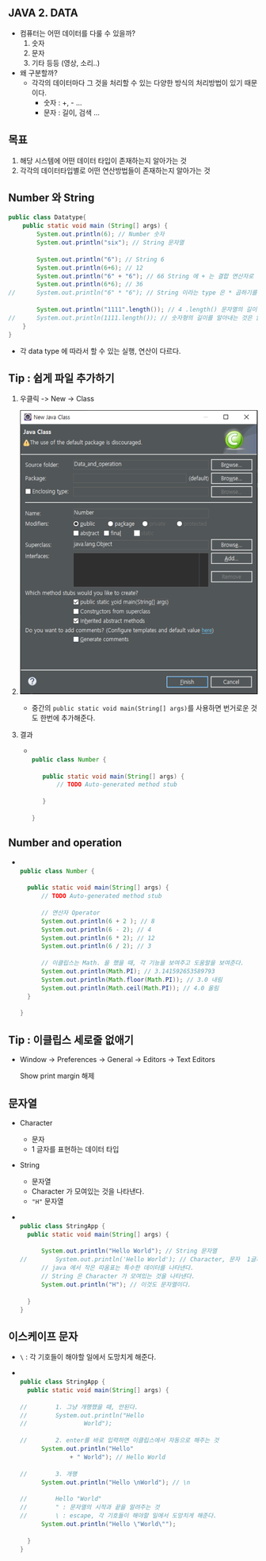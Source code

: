 ## JAVA 2. DATA

- 컴퓨터는 어떤 데이터를 다룰 수 있을까?
  1. 숫자
  2. 문자
  3. 기타 등등 (영상, 소리..)
- 왜 구분할까?
  - 각각의 데이터마다 그 것을 처리할 수 있는 다양한 방식의 처리방법이 있기 때문이다.
    - 숫자 :  +, - ...
    - 문자 : 길이, 검색 ...



## 목표

1. 해당 시스템에 어떤 데이터 타입이 존재하는지 알아가는 것
2. 각각의 데이터타입별로 어떤 연산방법들이 존재하는지 알아가는 것



## Number 와 String

```java
public class Datatype{
	public static void main (String[] args) {
		System.out.println(6); // Number 숫자
		System.out.println("six"); // String 문자열
		
		System.out.println("6"); // String 6
		System.out.println(6+6); // 12
		System.out.println("6" + "6"); // 66 String 에 + 는 결합 연산자로 합쳐진다.
		System.out.println(6*6); // 36
//		System.out.println("6" * "6"); // String 이라는 type 은 * 곱하기를 하지 못한다.
		
		System.out.println("1111".length()); // 4 .length() 문자열의 길이를 알려주는 것
//		System.out.println(1111.length()); // 숫자형의 길이를 알아내는 것은 없다. 
	}
}
```

- 각 data type 에 따라서 할 수 있는 실행, 연산이 다르다.



## Tip : 쉽게 파일 추가하기

1. 우클릭 -> New -> Class

2. ![image-20210705223318752]([JAVA_2]DATA.assets/image-20210705223318752.png)

   - 중간의 `public static void main(String[] args)`를 사용하면 번거로운 것도 한번에 추가해준다.

3. 결과

   - ```JAVA
     
     public class Number {
     
     	public static void main(String[] args) {
     		// TODO Auto-generated method stub
     
     	}
     
     }
     ```



## Number and operation

- ```java
  
  public class Number {
  
  	public static void main(String[] args) {
  		// TODO Auto-generated method stub
  		
  		// 연산자 Operator
  		System.out.println(6 + 2 ); // 8
  		System.out.println(6 - 2); // 4
  		System.out.println(6 * 2); // 12
  		System.out.println(6 / 2); // 3
  		
  		// 이클립스는 Math. 을 했을 때, 각 기능을 보여주고 도움말을 보여준다.
  		System.out.println(Math.PI); // 3.141592653589793
  		System.out.println(Math.floor(Math.PI)); // 3.0 내림
  		System.out.println(Math.ceil(Math.PI)); // 4.0 올림
  	}
  
  }
  
  ```



## Tip : 이클립스 세로줄 없애기

- Window -> Preferences -> General -> Editors -> Text Editors

  Show print margin 해제



## 문자열

- Character

  - 문자
  - 1 글자를 표현하는 데이터 타입

- String

  - 문자열
  - Character 가 모여있는 것을 나타낸다.
  - `"H"` 문자열

- ```java
  
  public class StringApp {
  	public static void main(String[] args) {
  		
  		System.out.println("Hello World"); // String 문자열
  //		System.out.println('Hello World'); // Character, 문자  1글자를 표현하는 데이터 타입
  		// java 에서 작은 따옴표는 특수한 데이터를 나타낸다.
  		// String 은 Character 가 모여있는 것을 나타낸다.
  		System.out.println("H"); // 이것도 문자열이다.
  
  	}
  }
  
  ```



## 이스케이프 문자

- `\` : 각 기호들이 해야할 일에서 도망치게 해준다.

- ```java
  
  public class StringApp {
  	public static void main(String[] args) {
  		
  //		1. 그냥 개행했을 때, 안된다.
  //		System.out.println("Hello
  //				World");
  		
  //		2. enter를 바로 입력하면 이클립스에서 자동으로 해주는 것
  		System.out.println("Hello"
  				+ " World"); // Hello World
  		
  //		3. 개행
  		System.out.println("Hello \nWorld"); // \n
  		
  //		Hello "World"
  //		" : 문자열의 시작과 끝을 알려주는 것
  //		\ : escape, 각 기호들이 해야할 일에서 도망치게 해준다.
  		System.out.println("Hello \"World\"");
  		
  	}
  }
  ```